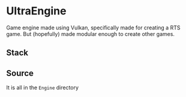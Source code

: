 # UltraEngine

Game engine made using Vulkan, specifically made for creating a RTS game. But (hopefully) made modular enough to create other games.

## Stack

## Source

It is all in the `Engine` directory
